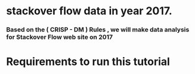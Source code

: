 # stackover flow data in year 2017.

### Based on the ( CRISP - DM ) Rules , we will make data analysis for Stackover Flow web site on 2017

# Requirements to run this tutorial

